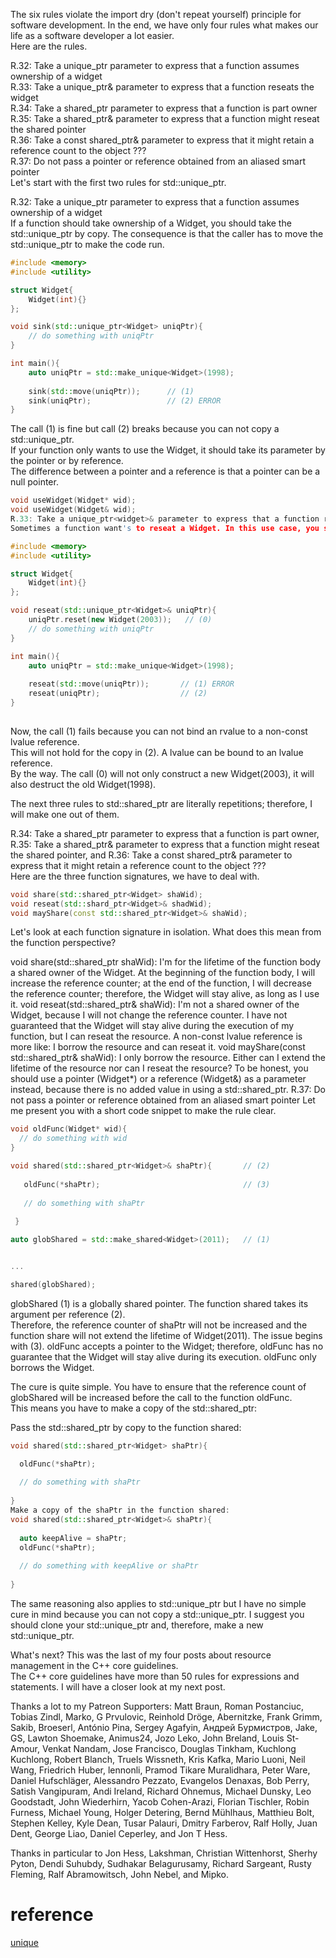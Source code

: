 The six rules violate the import dry (don't repeat yourself) principle for software development. 
In the end, we have only four rules what makes our life as a software developer a lot easier.   
Here are the rules.

R.32: Take a unique_ptr<widget> parameter to express that a function assumes ownership of a widget  
R.33: Take a unique_ptr<widget>& parameter to express that a function reseats the widget  
R.34: Take a shared_ptr<widget> parameter to express that a function is part owner  
R.35: Take a shared_ptr<widget>& parameter to express that a function might reseat the shared pointer  
R.36: Take a const shared_ptr<widget>& parameter to express that it might retain a reference count to the object ???  
R.37: Do not pass a pointer or reference obtained from an aliased smart pointer  
 Let's start with the first two rules for std::unique_ptr.  

R.32: Take a unique_ptr<widget> parameter to express that a function assumes ownership of a widget  
If a function should take ownership of a Widget, you should take the std::unique_ptr<Widget> by copy. The consequence is that the caller has to move the std::unique_ptr<Widget> to make the code run.  

```c++
#include <memory>
#include <utility>

struct Widget{
    Widget(int){}
};

void sink(std::unique_ptr<Widget> uniqPtr){
    // do something with uniqPtr
}

int main(){
    auto uniqPtr = std::make_unique<Widget>(1998);
    
    sink(std::move(uniqPtr));      // (1)
    sink(uniqPtr);                 // (2) ERROR
}
```

The call (1) is fine but call (2) breaks because you can not copy a std::unique_ptr.  
If your function only wants to use the Widget, it should take its parameter by the pointer or by reference.  
The difference between a pointer and a reference is that a pointer can be a null pointer.  

```c++
void useWidget(Widget* wid); 
void useWidget(Widget& wid);
R.33: Take a unique_ptr<widget>& parameter to express that a function reseats the widget
Sometimes a function want's to reseat a Widget. In this use case, you should pass the std::unique_ptr<Widget> by a non-const reference.

#include <memory>
#include <utility>

struct Widget{
    Widget(int){}
};

void reseat(std::unique_ptr<Widget>& uniqPtr){
    uniqPtr.reset(new Widget(2003));   // (0)
    // do something with uniqPtr
}

int main(){
    auto uniqPtr = std::make_unique<Widget>(1998);
    
    reseat(std::move(uniqPtr));       // (1) ERROR
    reseat(uniqPtr);                  // (2) 
}
 
```

Now, the call (1) fails because you can not bind an rvalue to a non-const lvalue reference.  
This will not hold for the copy in (2). A lvalue can be bound to an lvalue reference.  
By the way. The call (0) will not only construct a new Widget(2003), it will also destruct the old Widget(1998).

The next three rules to std::shared_ptr are literally repetitions; therefore, I will make one out of them.

R.34: Take a shared_ptr<widget> parameter to express that a function is part owner, R.35: Take a shared_ptr<widget>& parameter to express that a function might reseat the shared pointer, 
and R.36: Take a const shared_ptr<widget>& parameter to express that it might retain a reference count to the object ???  
Here are the three function signatures, we have to deal with.  

```c++
void share(std::shared_ptr<Widget> shaWid);  
void reseat(std::shard_ptr<Widget>& shadWid);  
void mayShare(const std::shared_ptr<Widget>& shaWid);
```

Let's look at each function signature in isolation. What does this mean from the function perspective?

void share(std::shared_ptr<Widget> shaWid): I'm for the lifetime of the function body a shared owner of the Widget. At the beginning of the function body, I will increase the reference counter; at the end of the function, I will decrease the reference counter; therefore, the Widget will stay alive, as long as I use it.
void reseat(std::shared_ptr<Widget>& shaWid): I'm not a shared owner of the Widget, because I will not change the reference counter. I have not guaranteed that the Widget will stay alive during the execution of my function, but I can reseat the resource. A non-const lvalue reference is more like: I borrow the resource and can reseat it. 
void mayShare(const std::shared_ptr<Widget>& shaWid): I only borrow the resource. Either can I extend the lifetime of the resource nor can I reseat the resource? To be honest, you should use a pointer (Widget*) or a reference (Widget&) as a parameter instead, because there is no added value in using a std::shared_ptr.
R.37: Do not pass a pointer or reference obtained from an aliased smart pointer
Let me present you with a short code snippet to make the rule clear.

```c++
void oldFunc(Widget* wid){
  // do something with wid
}

void shared(std::shared_ptr<Widget>& shaPtr){       // (2)
    
   oldFunc(*shaPtr);                                // (3)
   
   // do something with shaPtr
     
 }

auto globShared = std::make_shared<Widget>(2011);   // (1)


...

shared(globShared);                                 
```

globShared (1) is a globally shared pointer. The function shared takes its argument per reference (2).  
Therefore, the reference counter of shaPtr will not be increased and the function share will not extend the lifetime of Widget(2011). 
The issue begins with (3). oldFunc accepts a pointer to the Widget; therefore, oldFunc has no guarantee that the Widget will stay alive during its execution. 
oldFunc only borrows the Widget.

The cure is quite simple. You have to ensure that the reference count of globShared will be increased before the call to the function oldFunc.  
This means you have to make a copy of the std::shared_ptr:

Pass the std::shared_ptr by copy to the function shared:
 ```c++
 void shared(std::shared_ptr<Widget> shaPtr){
 
   oldFunc(*shaPtr);
   
   // do something with shaPtr
     
 } 
Make a copy of the shaPtr in the function shared:
 void shared(std::shared_ptr<Widget>& shaPtr){
   
   auto keepAlive = shaPtr;   
   oldFunc(*shaPtr);
   
   // do something with keepAlive or shaPtr
     
 } 
```
The same reasoning also applies to std::unique_ptr but I have no simple cure in mind because you can not copy a std::unique_ptr. 
I suggest you should clone your std::unique_ptr and, therefore, make a new std::unique_ptr.

What's next?
This was the last of my four posts about resource management in the C++ core guidelines.  
The C++ core guidelines have more than 50 rules for expressions and statements. 
I will have a closer look at my next post.

 

 

 

Thanks a lot to my Patreon Supporters: Matt Braun, Roman Postanciuc, Tobias Zindl, Marko, G Prvulovic, Reinhold Dröge, Abernitzke, Frank Grimm, Sakib, Broeserl, António Pina, Sergey Agafyin, Андрей Бурмистров, Jake, GS, Lawton Shoemake, Animus24, Jozo Leko, John Breland, Louis St-Amour, Venkat Nandam, Jose Francisco, Douglas Tinkham, Kuchlong Kuchlong, Robert Blanch, Truels Wissneth, Kris Kafka, Mario Luoni, Neil Wang, Friedrich Huber, lennonli, Pramod Tikare Muralidhara, Peter Ware, Daniel Hufschläger, Alessandro Pezzato, Evangelos Denaxas, Bob Perry, Satish Vangipuram, Andi Ireland, Richard Ohnemus, Michael Dunsky, Leo Goodstadt, John Wiederhirn, Yacob Cohen-Arazi, Florian Tischler, Robin Furness, Michael Young, Holger Detering, Bernd Mühlhaus, Matthieu Bolt, Stephen Kelley, Kyle Dean, Tusar Palauri, Dmitry Farberov, Ralf Holly, Juan Dent, George Liao, Daniel Ceperley, and Jon T Hess.

 

Thanks in particular to Jon Hess, Lakshman, Christian Wittenhorst, Sherhy Pyton, Dendi Suhubdy, Sudhakar Belagurusamy, Richard Sargeant, Rusty Fleming, Ralf Abramowitsch, John Nebel, and Mipko.

# reference 

[unique](https://www.modernescpp.com/index.php/c-core-guidelines-passing-smart-pointer)